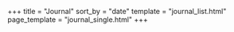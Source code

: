 +++
title = "Journal"
sort_by = "date"
template = "journal_list.html"
page_template = "journal_single.html"
+++
